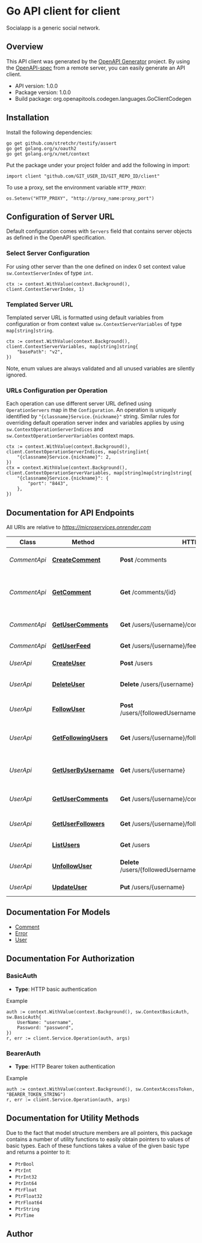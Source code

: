 # Go API client for client

Socialapp is a generic social network.

## Overview
This API client was generated by the [OpenAPI Generator](https://openapi-generator.tech) project.  By using the [OpenAPI-spec](https://www.openapis.org/) from a remote server, you can easily generate an API client.

- API version: 1.0.0
- Package version: 1.0.0
- Build package: org.openapitools.codegen.languages.GoClientCodegen

## Installation

Install the following dependencies:

```shell
go get github.com/stretchr/testify/assert
go get golang.org/x/oauth2
go get golang.org/x/net/context
```

Put the package under your project folder and add the following in import:

```golang
import client "github.com/GIT_USER_ID/GIT_REPO_ID/client"
```

To use a proxy, set the environment variable `HTTP_PROXY`:

```golang
os.Setenv("HTTP_PROXY", "http://proxy_name:proxy_port")
```

## Configuration of Server URL

Default configuration comes with `Servers` field that contains server objects as defined in the OpenAPI specification.

### Select Server Configuration

For using other server than the one defined on index 0 set context value `sw.ContextServerIndex` of type `int`.

```golang
ctx := context.WithValue(context.Background(), client.ContextServerIndex, 1)
```

### Templated Server URL

Templated server URL is formatted using default variables from configuration or from context value `sw.ContextServerVariables` of type `map[string]string`.

```golang
ctx := context.WithValue(context.Background(), client.ContextServerVariables, map[string]string{
	"basePath": "v2",
})
```

Note, enum values are always validated and all unused variables are silently ignored.

### URLs Configuration per Operation

Each operation can use different server URL defined using `OperationServers` map in the `Configuration`.
An operation is uniquely identified by `"{classname}Service.{nickname}"` string.
Similar rules for overriding default operation server index and variables applies by using `sw.ContextOperationServerIndices` and `sw.ContextOperationServerVariables` context maps.

```
ctx := context.WithValue(context.Background(), client.ContextOperationServerIndices, map[string]int{
	"{classname}Service.{nickname}": 2,
})
ctx = context.WithValue(context.Background(), client.ContextOperationServerVariables, map[string]map[string]string{
	"{classname}Service.{nickname}": {
		"port": "8443",
	},
})
```

## Documentation for API Endpoints

All URIs are relative to *https://microservices.onrender.com*

Class | Method | HTTP request | Description
------------ | ------------- | ------------- | -------------
*CommentApi* | [**CreateComment**](docs/CommentApi.md#createcomment) | **Post** /comments | Create a new comment
*CommentApi* | [**GetComment**](docs/CommentApi.md#getcomment) | **Get** /comments/{id} | Returns details about a particular comment
*CommentApi* | [**GetUserComments**](docs/CommentApi.md#getusercomments) | **Get** /users/{username}/comments | Gets all comments for a user
*CommentApi* | [**GetUserFeed**](docs/CommentApi.md#getuserfeed) | **Get** /users/{username}/feed | Returns a users feed
*UserApi* | [**CreateUser**](docs/UserApi.md#createuser) | **Post** /users | Create a new user
*UserApi* | [**DeleteUser**](docs/UserApi.md#deleteuser) | **Delete** /users/{username} | Deletes a particular user
*UserApi* | [**FollowUser**](docs/UserApi.md#followuser) | **Post** /users/{followedUsername}/followers/{followerUsername} | Add a user as a follower
*UserApi* | [**GetFollowingUsers**](docs/UserApi.md#getfollowingusers) | **Get** /users/{username}/following | Get all followed users for a user
*UserApi* | [**GetUserByUsername**](docs/UserApi.md#getuserbyusername) | **Get** /users/{username} | Get a particular user by username
*UserApi* | [**GetUserComments**](docs/UserApi.md#getusercomments) | **Get** /users/{username}/comments | Gets all comments for a user
*UserApi* | [**GetUserFollowers**](docs/UserApi.md#getuserfollowers) | **Get** /users/{username}/followers | Get all followers for a user
*UserApi* | [**ListUsers**](docs/UserApi.md#listusers) | **Get** /users | Returns all the users
*UserApi* | [**UnfollowUser**](docs/UserApi.md#unfollowuser) | **Delete** /users/{followedUsername}/followers/{followerUsername} | Remove a user as a follower
*UserApi* | [**UpdateUser**](docs/UserApi.md#updateuser) | **Put** /users/{username} | Update a user


## Documentation For Models

 - [Comment](docs/Comment.md)
 - [Error](docs/Error.md)
 - [User](docs/User.md)


## Documentation For Authorization



### BasicAuth

- **Type**: HTTP basic authentication

Example

```golang
auth := context.WithValue(context.Background(), sw.ContextBasicAuth, sw.BasicAuth{
    UserName: "username",
    Password: "password",
})
r, err := client.Service.Operation(auth, args)
```


### BearerAuth

- **Type**: HTTP Bearer token authentication

Example

```golang
auth := context.WithValue(context.Background(), sw.ContextAccessToken, "BEARER_TOKEN_STRING")
r, err := client.Service.Operation(auth, args)
```


## Documentation for Utility Methods

Due to the fact that model structure members are all pointers, this package contains
a number of utility functions to easily obtain pointers to values of basic types.
Each of these functions takes a value of the given basic type and returns a pointer to it:

* `PtrBool`
* `PtrInt`
* `PtrInt32`
* `PtrInt64`
* `PtrFloat`
* `PtrFloat32`
* `PtrFloat64`
* `PtrString`
* `PtrTime`

## Author



